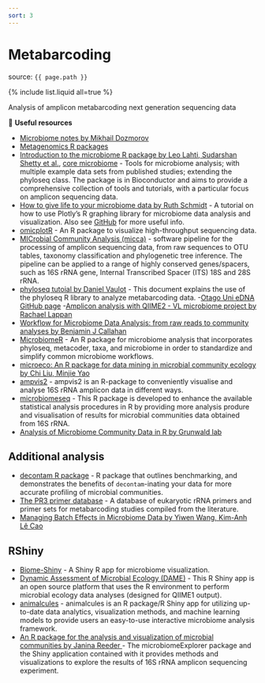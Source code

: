 ```yaml
---
sort: 3
---
```


# Metabarcoding

source: `{{ page.path }}`

{% include list.liquid all=true %}

<span class="badge badge-info">Analysis of amplicon metabarcoding next generation sequencing data</span>


:link: **Useful resources**


- [Microbiome notes by Mikhail Dozmorov](https://github.com/mdozmorov/Microbiome_notes)
- [Metagenomics R packages](https://rdrr.io/category/biocview/Metagenomics/)
- [Introduction to the microbiome R package by Leo Lahti, Sudarshan Shetty et al.](https://microbiome.github.io/tutorials/), [core microbiome](https://microbiome.github.io/tutorials/Core.html) - Tools for microbiome analysis; with multiple example data sets from published studies; extending the phyloseq class. The package is in Bioconductor and aims to provide a comprehensive collection of tools and tutorials, with a particular focus on amplicon sequencing data.
- [How to give life to your microbiome data by Ruth Schmidt](https://towardsdatascience.com/how-to-give-life-to-your-microbiome-data-using-plotly-r-1892281183cf) - A tutorial on how to use Plotly’s R graphing library for microbiome data analysis and visualization. Also see [GitHub](https://github.com/ruthlys/) for more useful info.
- [omicplotR](https://github.com/dgiguer/omicplotR) - An R package to visualize high-throughput sequencing data.
- [MICrobial Community Analysis (micca)](https://micca.readthedocs.io/en/1.7.2/index.html) - software pipeline for the processing of amplicon sequencing data, from raw sequences to OTU tables, taxonomy classification and phylogenetic tree inference. The pipeline can be applied to a range of highly conserved genes/spacers, such as 16S rRNA gene, Internal Transcribed Spacer (ITS) 18S and 28S rRNA.
- [phyloseq tutoial by Daniel Vaulot](https://vaulot.github.io/tutorials/Phyloseq_tutorial.html#content) - This document explains the use of the phyloseq R library to analyze metabarcoding data.
-[Otago Uni eDNA GitHub page](https://github.com/otagoedna)
-[Amplicon analysis with QIIME2 - VL microbiome project by Rachael Lappan](https://rachaellappan.github.io/VL-QIIME2-analysis/)
- [Workflow for Microbiome Data Analysis: from raw reads to community analyses by Benjamin J Callahan](https://bioconductor.org/help/course-materials/2017/BioC2017/Day1/Workshops/Microbiome/MicrobiomeWorkflowII.html#abstract)
- [MicrobiomeR](https://microbiomer.vallenderlab.org/) - An R package for microbiome analysis that incorporates phyloseq, metacoder, taxa, and microbiome in order to standardize and simplify common microbiome workflows.
- [microeco: An R package for data mining in microbial community ecology by Chi Liu, Minjie Yao](https://chiliubio.github.io/microeco/)
- [ampvis2](https://madsalbertsen.github.io/ampvis2/index.html) - ampvis2 is an R-package to conveniently visualise and analyse 16S rRNA amplicon data in different ways.
- [microbiomeseq](https://github.com/umerijaz/microbiomeSeq) - This R package is developed to enhance the available statistical analysis procedures in R by providing more analysis produre and visualisation of results for microbial communities data obtained from 16S rRNA.
- [Analysis of Microbiome Community Data in R by Grunwald lab](https://grunwaldlab.github.io/analysis_of_microbiome_community_data_in_r/index.html)


## Additional analysis

- [decontam R package](https://benjjneb.github.io/decontam/vignettes/decontam_intro.html) - R package that outlines benchmarking, and demonstrates the benefits of `decontam`-inating your data for more accurate profiling of microbial communities.
- [The PR3 primer database](https://app.pr2-primers.org/) - A database of eukaryotic rRNA primers and primer sets for metabarcoding studies compiled from the literature.
- [Managing Batch Effects in Microbiome Data by Yiwen Wang, Kim-Anh Lê Cao](https://evayiwenwang.github.io/Managing_batch_effects/)

## RShiny

- [Biome-Shiny](https://github.com/Biodata-PT/Biome-Shiny) - A Shiny R app for microbiome visualization.
- [Dynamic Assessment of Microbial Ecology (DAME)](https://acnc-shinyapps.shinyapps.io/DAME/) - This R Shiny app is an open source platform that uses the R environment to perform microbial ecology data analyses (designed for QIIME1 output).
- [animalcules](https://compbiomed.github.io/animalcules-docs/index.html) - animalcules is an R package/R Shiny app for utilizing up-to-date data analytics, visualization methods, and machine learning models to provide users an easy-to-use interactive microbiome analysis framework.
- [An R package for the analysis and visualization of microbial communities by Janina Reeder ](https://github.com/zoecastillo/microbiomeExplorer) - The microbiomeExplorer package and the Shiny application contained with it provides methods and visualizations to explore the results of 16S rRNA amplicon sequencing experiment.
